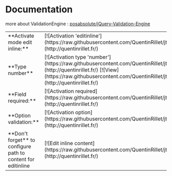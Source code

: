 Documentation
====
more about ValidationEngine : <a href="https://github.com/posabsolute/jQuery-Validation-Engine">posabsolute/jQuery-Validation-Engine</a>

<table>
	<tr>
		<td>**Activate mode edit inline:**</td>
		<td>[![Activation 'editinline'](https://raw.githubusercontent.com/QuentinRillet/jtable/master/doc/editinline.PNG)](http://quentinrillet.fr/) </td>
	</tr>
	<tr>
		<td>**Type number**</td>
		<td>[![Activation type 'number'](https://raw.githubusercontent.com/QuentinRillet/jtable/master/doc/number.PNG)](http://quentinrillet.fr/)
		[![View](https://raw.githubusercontent.com/QuentinRillet/jtable/master/doc/number1.png)](http://quentinrillet.fr/)
		</td>
	</tr>
	<tr>
		<td>**Field required:**</td>
		<td>[![Activation required](https://raw.githubusercontent.com/QuentinRillet/jtable/master/doc/required.PNG)](http://quentinrillet.fr/)</td>
	</tr>
	<tr>
		<td>**Option validation:**</td>
		<td>[![Activation option](https://raw.githubusercontent.com/QuentinRillet/jtable/master/doc/inputClass.PNG)](http://quentinrillet.fr/)</td>
	</tr>
	<tr>
		<td>**Don't forget** to configure path to content for editinline</td>
		<td>[![Edit inline content](https://raw.githubusercontent.com/QuentinRillet/jtable/master/doc/imgpath.PNG)](http://quentinrillet.fr/)</td>
	</tr>

